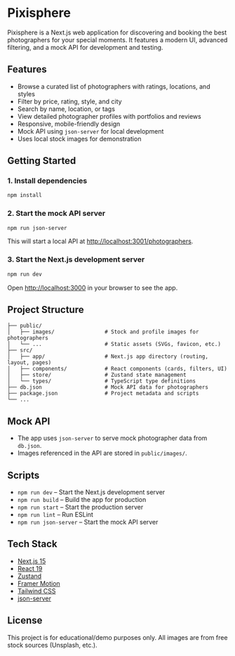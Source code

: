 # Pixisphere

Pixisphere is a Next.js web application for discovering and booking the best photographers for your special moments. It features a modern UI, advanced filtering, and a mock API for development and testing.

## Features
- Browse a curated list of photographers with ratings, locations, and styles
- Filter by price, rating, style, and city
- Search by name, location, or tags
- View detailed photographer profiles with portfolios and reviews
- Responsive, mobile-friendly design
- Mock API using `json-server` for local development
- Uses local stock images for demonstration

## Getting Started

### 1. Install dependencies
```bash
npm install
```

### 2. Start the mock API server
```bash
npm run json-server
```
This will start a local API at [http://localhost:3001/photographers](http://localhost:3001/photographers).

### 3. Start the Next.js development server
```bash
npm run dev
```

Open [http://localhost:3000](http://localhost:3000) in your browser to see the app.

## Project Structure
```
├── public/
│   ├── images/                # Stock and profile images for photographers
│   └── ...                    # Static assets (SVGs, favicon, etc.)
├── src/
│   ├── app/                   # Next.js app directory (routing, layout, pages)
│   ├── components/            # React components (cards, filters, UI)
│   ├── store/                 # Zustand state management
│   └── types/                 # TypeScript type definitions
├── db.json                    # Mock API data for photographers
├── package.json               # Project metadata and scripts
└── ...
```

## Mock API
- The app uses `json-server` to serve mock photographer data from `db.json`.
- Images referenced in the API are stored in `public/images/`.

## Scripts
- `npm run dev` – Start the Next.js development server
- `npm run build` – Build the app for production
- `npm run start` – Start the production server
- `npm run lint` – Run ESLint
- `npm run json-server` – Start the mock API server

## Tech Stack
- [Next.js 15](https://nextjs.org/)
- [React 19](https://react.dev/)
- [Zustand](https://zustand-demo.pmnd.rs/)
- [Framer Motion](https://www.framer.com/motion/)
- [Tailwind CSS](https://tailwindcss.com/)
- [json-server](https://github.com/typicode/json-server)

## License
This project is for educational/demo purposes only. All images are from free stock sources (Unsplash, etc.).
